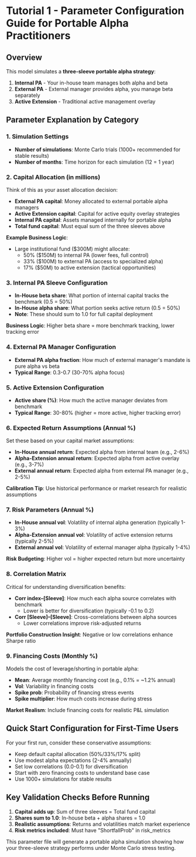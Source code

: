 # Tutorial 1 - Parameter Configuration Guide for Portable Alpha Practitioners

## Overview
This model simulates a **three-sleeve portable alpha strategy**:
1. **Internal PA** - Your in-house team manages both alpha and beta
2. **External PA** - External manager provides alpha, you manage beta separately  
3. **Active Extension** - Traditional active management overlay

## Parameter Explanation by Category

### 1. Simulation Settings
- **Number of simulations**: Monte Carlo trials (1000+ recommended for stable results)
- **Number of months**: Time horizon for each simulation (12 = 1 year)

### 2. Capital Allocation (in millions)
Think of this as your asset allocation decision:
- **External PA capital**: Money allocated to external portable alpha managers
- **Active Extension capital**: Capital for active equity overlay strategies
- **Internal PA capital**: Assets managed internally for portable alpha
- **Total fund capital**: Must equal sum of the three sleeves above

**Example Business Logic**: 
- Large institutional fund ($300M) might allocate:
  - 50% ($150M) to internal PA (lower fees, full control)
  - 33% ($100M) to external PA (access to specialized alpha)
  - 17% ($50M) to active extension (tactical opportunities)

### 3. Internal PA Sleeve Configuration
- **In-House beta share**: What portion of internal capital tracks the benchmark (0.5 = 50%)
- **In-House alpha share**: What portion seeks active return (0.5 = 50%)
- **Note**: These should sum to 1.0 for full capital deployment

**Business Logic**: Higher beta share = more benchmark tracking, lower tracking error

### 4. External PA Manager Configuration  
- **External PA alpha fraction**: How much of external manager's mandate is pure alpha vs beta
- **Typical Range**: 0.3-0.7 (30-70% alpha focus)

### 5. Active Extension Configuration
- **Active share (%)**: How much the active manager deviates from benchmark
- **Typical Range**: 30-80% (higher = more active, higher tracking error)

### 6. Expected Return Assumptions (Annual %)
Set these based on your capital market assumptions:
- **In-House annual return**: Expected alpha from internal team (e.g., 2-6%)
- **Alpha-Extension annual return**: Expected alpha from active overlay (e.g., 3-7%)  
- **External annual return**: Expected alpha from external PA manager (e.g., 2-5%)

**Calibration Tip**: Use historical performance or market research for realistic assumptions

### 7. Risk Parameters (Annual %)
- **In-House annual vol**: Volatility of internal alpha generation (typically 1-3%)
- **Alpha-Extension annual vol**: Volatility of active extension returns (typically 2-5%)
- **External annual vol**: Volatility of external manager alpha (typically 1-4%)

**Risk Budgeting**: Higher vol = higher expected return but more uncertainty

### 8. Correlation Matrix
Critical for understanding diversification benefits:
- **Corr index–[Sleeve]**: How much each alpha source correlates with benchmark
  - Lower is better for diversification (typically -0.1 to 0.2)
- **Corr [Sleeve]–[Sleeve]**: Cross-correlations between alpha sources
  - Lower correlations improve risk-adjusted returns

**Portfolio Construction Insight**: Negative or low correlations enhance Sharpe ratio

### 9. Financing Costs (Monthly %)
Models the cost of leverage/shorting in portable alpha:
- **Mean**: Average monthly financing cost (e.g., 0.1% = ~1.2% annual)
- **Vol**: Variability in financing costs
- **Spike prob**: Probability of financing stress events
- **Spike multiplier**: How much costs increase during stress

**Market Realism**: Include financing costs for realistic P&L simulation

## Quick Start Configuration for First-Time Users

For your first run, consider these conservative assumptions:
- Keep default capital allocation (50%/33%/17% split)
- Use modest alpha expectations (2-4% annually)
- Set low correlations (0.0-0.1) for diversification
- Start with zero financing costs to understand base case
- Use 1000+ simulations for stable results

## Key Validation Checks Before Running
1. **Capital adds up**: Sum of three sleeves = Total fund capital
2. **Shares sum to 1.0**: In-house beta + alpha shares = 1.0
3. **Realistic assumptions**: Returns and volatilities match market experience
4. **Risk metrics included**: Must have "ShortfallProb" in risk_metrics

This parameter file will generate a portable alpha simulation showing how your three-sleeve strategy performs under Monte Carlo stress testing.
